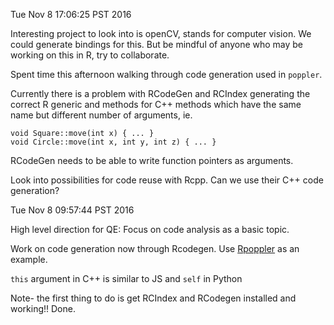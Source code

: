 Tue Nov  8 17:06:25 PST 2016

Interesting project to look into is openCV, stands for computer vision. We
could generate bindings for this. But be mindful of anyone who may be
working on this in R, try to collaborate.

Spent time this afternoon walking through code generation used in `poppler`.

Currently there is a problem with RCodeGen and RCIndex generating the
correct R generic and methods for C++ methods which have the same name but
different number of arguments, ie. 
```
void Square::move(int x) { ... }
void Circle::move(int x, int y, int z) { ... }
```

RCodeGen needs to be able to write function pointers as arguments.

Look into possibilities for code reuse with Rcpp. Can we use their C++ code
generation?

Tue Nov  8 09:57:44 PST 2016

High level direction for QE: Focus on code analysis as a basic topic.

Work on code generation now through Rcodegen. Use
[Rpoppler](https://github.com/dsidavis/Rrawpoppler) as an example.

`this` argument in C++ is similar to JS and `self` in Python

Note- the first thing to do is get RCIndex and RCodegen installed and
working!! Done.
